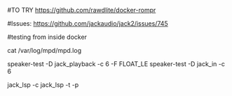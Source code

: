 

#TO TRY
https://github.com/rawdlite/docker-rompr

#Issues:
https://github.com/jackaudio/jack2/issues/745


#testing from inside docker

cat /var/log/mpd/mpd.log

speaker-test -D jack_playback -c 6 -F FLOAT_LE
speaker-test -D jack_in -c 6

jack_lsp -c
jack_lsp -t -p